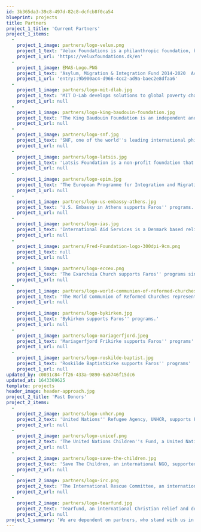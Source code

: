 ```yaml
---
id: 3b365da3-39c8-497d-82c8-dcfcb8f0ca54
blueprint: projects
title: Partners
project_1_title: 'Current Partners'
project_1_items:
  -
    project_1_image: partners/logo-velux.png
    project_1_text: 'Velux Foundations is a philanthropic foundation, based in Denmark that supports the Horizon Center.'
    project_1_url: 'https://veluxfoundations.dk/en'
  -
    project_1_image: EMAS-Logo.PNG
    project_1_text: 'Asylum, Migration & Integration Fund 2014-2020  Action co-funded by the EU  HOME/2020/AMIF/AG/EMAS/0132  MINISTRY OF MIGRATION AND ASYLUM'
    project_1_url: 'entry::9b900ac4-d966-4cc2-ad9a-baec2e8dfaa6'
  -
    project_1_image: partners/logo-mit-dlab.jpg
    project_1_text: 'MIT D-Lab develops solutions to global poverty challenges. It''s Faros'' partner at Horizon Center''s educational programs.'
    project_1_url: null
  -
    project_1_image: partners/logo-king-baudouin-foundation.jpg
    project_1_text: 'The King Baudouin Foundation is an independent and pluralistic foundation that supports Faros'' Horizon and Drop-in Center.'
    project_1_url: null
  -
    project_1_image: partners/logo-snf.jpg
    project_1_text: 'SNF, one of the world''s leading international philanthropic organizations, supported our Drop-in Center.'
    project_1_url: null
  -
    project_1_image: partners/logo-latsis.jpg
    project_1_text: 'Latsis Foundation is a non-profit foundation that supported our shelter.'
    project_1_url: null
  -
    project_1_image: partners/logo-epim.jpg
    project_1_text: 'The European Programme for Integration and Migration is an initiative of 25 private foundations that supports Faros'' Horizon and Drop-in Center.'
    project_1_url: null
  -
    project_1_image: partners/logo-us-embassy-athens.jpg
    project_1_text: 'U.S. Embassy in Athens supports Faros'' programs.'
    project_1_url: null
  -
    project_1_image: partners/logo-ias.jpg
    project_1_text: 'International Aid Services is a Denmark based relief and development organization that supports Faros'' programs'
    project_1_url: null
  -
    project_1_image: partners/Fred-Foundation-logo-300dpi-9cm.png
    project_1_text: null
    project_1_url: null
  -
    project_1_image: partners/logo-eccex.png
    project_1_text: 'The Exarcheia Church supports Faros'' programs since its establishment in 2014'
    project_1_url: null
  -
    project_1_image: partners/logo-world-communion-of-reformed-churches.jpg
    project_1_text: 'The World Communion of Reformed Churches represents 100 million Christians worldwide. It supports Faros'' Drop-in Center.'
    project_1_url: null
  -
    project_1_image: partners/logo-bykirken.jpg
    project_1_text: 'Bykirken supports Faros'' programs.'
    project_1_url: null
  -
    project_1_image: partners/logo-mariagerfjord.jpeg
    project_1_text: 'Mariagerfjord Frikirke supports Faros'' programs'
    project_1_url: null
  -
    project_1_image: partners/logo-roskilde-baptist.jpg
    project_1_text: 'Roskilde Baptistkirke supports Faros'' programs'
    project_1_url: null
updated_by: c0031c84-ff26-433a-9890-6a5746f15dc6
updated_at: 1643369625
template: projects
header_image: header-approach.jpg
project_2_title: 'Past Donors'
project_2_items:
  -
    project_2_image: partners/logo-unhcr.png
    project_2_text: 'United Nations'' Refugee Agency, UNHCR, supports Faros'' Horizon Center and its educational programs.'
    project_2_url: null
  -
    project_2_image: partners/logo-unicef.png
    project_2_text: 'The United Nations Children''s Fund, a United Nations agency, supported Faros'' Family Center.'
    project_2_url: null
  -
    project_2_image: partners/logo-save-the-children.jpg
    project_2_text: 'Save The Children, an international NGO, supported our protection program at Elliniko Camp.'
    project_2_url: null
  -
    project_2_image: partners/logo-irc.png
    project_2_text: 'The International Rescue Committee, an international NGO, supported our Street Work program'
    project_2_url: null
  -
    project_2_image: partners/logo-tearfund.jpg
    project_2_text: 'Tearfund, an international Christian relief and development agency based in the UK, supported our Street Work program'
    project_2_url: null
project_1_summary: 'We are dependent on partners, who stand with us in our work. They are visible community leaders, foundations and advocates for Faros’ mission, co-convene events with us, and jointly develop programs and projects.'
---
```

